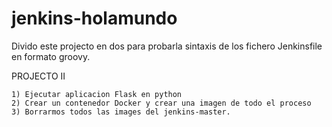 # jenkins-holamundo
Divido este projecto en dos para probarla sintaxis de los fichero Jenkinsfile en formato groovy.

PROJECTO II

    1) Ejecutar aplicacion Flask en python
    2) Crear un contenedor Docker y crear una imagen de todo el proceso
    3) Borrarmos todos las images del jenkins-master.
